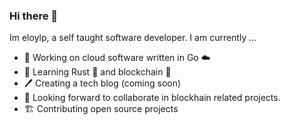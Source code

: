 ### Hi there 👋

Im eloylp, a self taught software developer. I am currently ...

- 🔭 Working on cloud software written in Go :cloud:
- 🌱 Learning Rust :crab: and blockchain :link:
- :pen: Creating a tech blog (coming soon)
- :eyes: Looking forward to collaborate in blockhain related projects.
- :building_construction: Contributing open source projects
